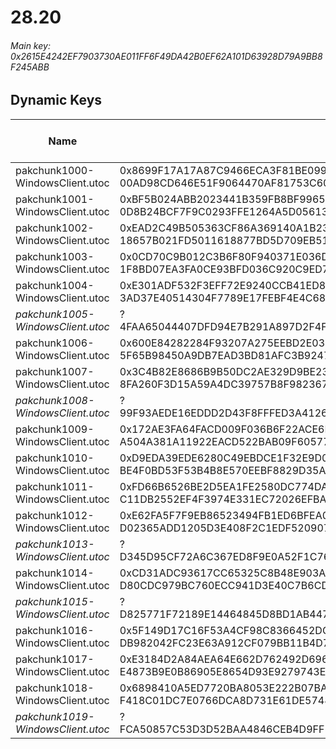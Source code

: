# 28.20

###### *Main key: 0x2615E4242EF7903730AE011FF6F49DA42B0EF62A101D63928D79A9BB8F245ABB*

## Dynamic Keys

| Name                              | Key</br>GUID                                                                                            | High Res Textures |
|-----------------------------------|---------------------------------------------------------------------------------------------------------|-------------------|
| pakchunk1000-WindowsClient.utoc   | 0x8699F17A17A87C9466ECA3F81BE09913DFC2FE255B8A5DBA38CF3DD38E53DFF5</br>00AD98CD646E51F9064470AF81753C60 | ❌                 |
| pakchunk1001-WindowsClient.utoc   | 0xBF5B024ABB2023441B359FB8BF99659705B59FB33D75A817E06B3163BFE847FE</br>0D8B24BCF7F9C0293FFE1264A5D05613 | ✔️                 |
| pakchunk1002-WindowsClient.utoc   | 0xEAD2C49B505363CF86A369140A1B2334442464972C377D682F0DC0A2BC31A6D4</br>18657B021FD5011618877BD5D709EB51 | ✔️                 |
| pakchunk1003-WindowsClient.utoc   | 0x0CD70C9B012C3B6F80F940371E036D67DC0FA9755895A52B9E845515DF667881</br>1F8BD07EA3FA0CE93BFD036C920C9ED7 | ❌                 |
| pakchunk1004-WindowsClient.utoc   | 0xE301ADF532F3EFF72E9240CCB41ED8F0766F8B47D734330BB1D0ACEA4F7C38CF</br>3AD37E40514304F7789E17FEBF4E4C68 | ✔️                 |
| *pakchunk1005-WindowsClient.utoc*   | ?</br>4FAA65044407DFD94E7B291A897D2F4F | ❌                 |
| pakchunk1006-WindowsClient.utoc   | 0x600E84282284F93207A275EEBD2E03DEC1060977F26834C2B1604CD745400CBE</br>5F65B98450A9DB7EAD3BD81AFC3B9247 | ❌                 |
| pakchunk1007-WindowsClient.utoc   | 0x3C4B82E8686B9B50DC2AE329D9BE2309E443594E8D574BA8A34B2ABB08082749</br>8FA260F3D15A59A4DC39757B8F982367 | ✔️                 |
| *pakchunk1008-WindowsClient.utoc*   | ?</br>99F93AEDE16EDDD2D43F8FFFED3A4126 | ❌                 |
| pakchunk1009-WindowsClient.utoc   | 0x172AE3FA64FACD009F036B6F22ACE6D6534CD9D98DF31B6F66CFC08ABCFD6438</br>A504A381A11922EACD522BAB09F60577 | ❌                 |
| pakchunk1010-WindowsClient.utoc   | 0xD9EDA39EDE6280C49EBDCE1F32E9D015BBBF11F477351A3137050B52D1FDD437</br>BE4F0BD53F53B4B8E570EEBF8829D35A | ❌                 |
| pakchunk1011-WindowsClient.utoc   | 0xFD66B6526BE2D5EA1FE2580DC774DA0C48B9B897D0421A180EBF365775799B59</br>C11DB2552EF4F3974E331EC72026EFBA | ❌                 |
| pakchunk1012-WindowsClient.utoc   | 0xE62FA5F7F9EB86523494FB1ED6BFEA0AAAB64F82F87EAFCAFDAFA9EC3F4F1621</br>D02365ADD1205D3E408F2C1EDF520907 | ❌                 |
| *pakchunk1013-WindowsClient.utoc*   | ?</br>D345D95CF72A6C367ED8F9E0A52F1C76 | ❌                 |
| pakchunk1014-WindowsClient.utoc   | 0xCD31ADC93617CC65325C8B48E903A8E2846BDC1AB9D38D7669D06B62DE099B77</br>D80CDC979BC760ECC941D3E40C7B6CD2 | ✔️                 |
| *pakchunk1015-WindowsClient.utoc*   | ?</br>D825771F72189E14464845D8BD1AB447 | ❌                 |
| pakchunk1016-WindowsClient.utoc   | 0x5F149D17C16F53A4CF98C8366452DCC4F5C5CA89B7B3921C0E9485CFCADC75F4</br>DB982042FC23E63A912CF079BB11B4D7 | ❌                 |
| pakchunk1017-WindowsClient.utoc   | 0xE3184D2A84AEA64E662D762492D696616337348975B358927667D5230CBD31ED</br>E4873B9E0B86905E8654D93E9279743E | ✔️                 |
| pakchunk1018-WindowsClient.utoc   | 0x6898410A5ED7720BA8053E222B07BA12E117FF77D9B3EF9BDF0165E50516A78D</br>F418C01DC7E0766DCA8D731E61DE5748 | ✔️                 |
| *pakchunk1019-WindowsClient.utoc*   | ?</br>FCA50857C53D3D52BAA4846CEB4D9FF5 | ❌                 |
